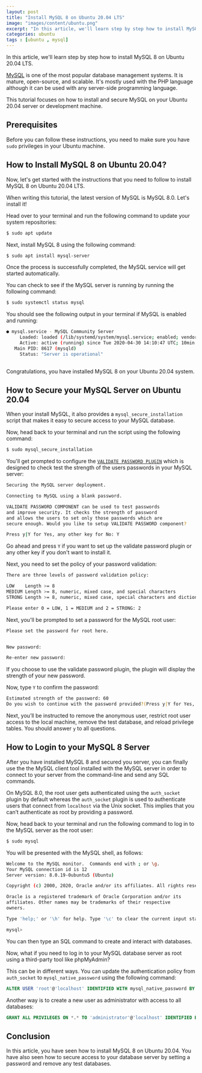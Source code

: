```yaml
---
layout: post
title: "Install MySQL 8 on Ubuntu 20.04 LTS"
image: "images/content/ubuntu.png"
excerpt: "In this article, we'll learn step by step how to install MySQL 8 on Ubuntu 20.04 LTS" 
categories: ubuntu
tags : [ubuntu , mysql]
---
```


In this article, we'll learn step by step how to install MySQL 8 on Ubuntu 20.04 LTS.


[MySQL](https://www.mysql.com/)  is one of the most popular database management systems. It is mature, open-source,  and scalable. It's mostly used with the PHP language although it can be used with any server-side programming language. 

This tutorial focuses on  how to install and secure MySQL on your Ubuntu 20.04 server or development machine.

## Prerequisites

Before you can follow these instructions, you need to 
make sure you have `sudo` privileges in your Ubuntu machine.

## How to Install MySQL 8 on Ubuntu 20.04?

Now, let's get started with the instructions that you need to follow to install MySQL 8 on Ubuntu 20.04 LTS.

When writing this tutorial, the latest version of MySQL is MySQL 8.0. Let's install it!


Head over to your terminal and run the following command to update your system repositories:
 
```bash
$ sudo apt update
```

Next, install MySQL 8 using the following command:

```bash
$ sudo apt install mysql-server
```

Once the process is successfully completed, the MySQL service will get started automatically. 

You can check to see if the MySQL server is running by running the following command:

```bash
$ sudo systemctl status mysql
```

You should see the following output in your terminal if MySQL is enabled and running:

```bash
● mysql.service - MySQL Community Server
     Loaded: loaded (/lib/systemd/system/mysql.service; enabled; vendor preset: enabled)
     Active: active (running) since Tue 2020-04-30 14:10:47 UTC; 10min ago
   Main PID: 8617 (mysqld)
     Status: "Server is operational"
     
```

Congratulations, you have installed MySQL 8 on your Ubuntu 20.04 system.

## How to Secure your MySQL Server on Ubuntu 20.04

When your install MySQL, it also provides a `mysql_secure_installation` script that makes it easy to secure access to your MySQL database.

Now, head back to your terminal and run the script using the following command:

```bash
$ sudo mysql_secure_installation
```

You'll get prompted to configure the  [`VALIDATE PASSWORD PLUGIN`](https://dev.mysql.com/doc/refman/5.7/en/validate-password.html)  which is designed to check test the strength of the users passwords in your MySQL server:

```bash
Securing the MySQL server deployment.

Connecting to MySQL using a blank password.

VALIDATE PASSWORD COMPONENT can be used to test passwords
and improve security. It checks the strength of password
and allows the users to set only those passwords which are
secure enough. Would you like to setup VALIDATE PASSWORD component?

Press y|Y for Yes, any other key for No: Y
```

Go ahead and press  `Y`  if you want to set up the validate password plugin or any other key if you don't want to install it.

Next, you need to set the policy of your password validation:

```bash
There are three levels of password validation policy:

LOW    Length >= 8
MEDIUM Length >= 8, numeric, mixed case, and special characters
STRONG Length >= 8, numeric, mixed case, special characters and dictionary                  file

Please enter 0 = LOW, 1 = MEDIUM and 2 = STRONG: 2
```

Next, you'll be prompted to set a password for the MySQL root user:

```bash
Please set the password for root here.


New password: 

Re-enter new password: 
```

If you choose to use the validate password plugin, the plugin will display the strength of your new password. 

Now, type  `Y`  to confirm the password:

```bash
Estimated strength of the password: 60
Do you wish to continue with the password provided?(Press y|Y for Yes, any other key for No) : y
```

Next, you’ll be instructed to remove the anonymous user, restrict root user access to the local machine, remove the test database, and reload privilege tables. You should answer  `y`  to all questions.

## How to Login to your MySQL 8 Server 

After you have installed MySQL 8 and secured you server, you can finally use the the MySQL client tool installed with the MySQL server in order to connect to your server from the command-line and send any SQL commands.

On MySQL 8.0, the root user gets authenticated using the  `auth_socket`  plugin by default whereas the  `auth_socket`  plugin is used to authenticate users that connect from `localhost`  via the Unix socket. This implies that you can’t authenticate as root by providing a password.

Now, head back to your terminal and run the following command to log in to the MySQL server as the root user:

```bash
$ sudo mysql
```

You will be presented with the MySQL shell, as follows:

```bash
Welcome to the MySQL monitor.  Commands end with ; or \g.
Your MySQL connection id is 12
Server version: 8.0.19-0ubuntu5 (Ubuntu)

Copyright (c) 2000, 2020, Oracle and/or its affiliates. All rights reserved.

Oracle is a registered trademark of Oracle Corporation and/or its
affiliates. Other names may be trademarks of their respective
owners.

Type 'help;' or '\h' for help. Type '\c' to clear the current input statement.

mysql>
```

You can then type an SQL command to create and interact with databases.

Now, what if you need to log in to your MySQL database server as root using a third-party tool like phpMyAdmin?

This can be in different ways. You can update the authentication policy from  `auth_socket`  to  `mysql_native_password` using the following command:

```sql
ALTER USER 'root'@'localhost' IDENTIFIED WITH mysql_native_password BY 'very_strong_password';
```

Another way is to create a new user as administrator with access to all databases:

```sql
GRANT ALL PRIVILEGES ON *.* TO 'administrator'@'localhost' IDENTIFIED BY 'very_strong_password';
```

## Conclusion

In this article, you have seen how to install MySQL 8 on Ubuntu 20.04. You have also seen how to secure access to your database server by setting a password and remove any test databases.
